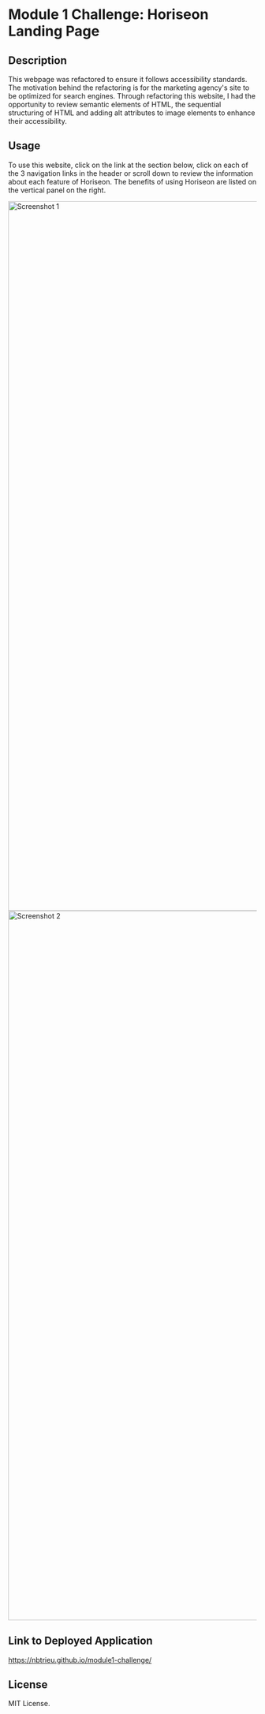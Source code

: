 # Module 1 Challenge: Horiseon Landing Page

## Description

This webpage was refactored to ensure it follows accessibility standards. The motivation behind the refactoring is for the marketing agency's site to be optimized for search engines. Through refactoring this website, I had the opportunity to review semantic elements of HTML, the sequential structuring of HTML and adding alt attributes to image elements to enhance their accessibility.

## Usage

To use this website, click on the link at the section below, click on each of the 3 navigation links in the header or scroll down to review the information about each feature of Horiseon. The benefits of using Horiseon are listed on the vertical panel on the right.

<img width="1440" alt="Screenshot 1" src="https://user-images.githubusercontent.com/110158368/199127873-ded1cd78-a5cc-4af5-aef4-03640e1eb8d6.png">
<img width="1440" alt="Screenshot 2" src="https://user-images.githubusercontent.com/110158368/199128143-b528c847-aa9f-4ae3-817d-a78ff711c167.png">

## Link to Deployed Application
https://nbtrieu.github.io/module1-challenge/

## License

MIT License.
